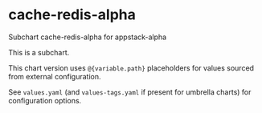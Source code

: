 # cache-redis-alpha

Subchart cache-redis-alpha for appstack-alpha

This is a subchart.

This chart version uses `@{variable.path}` placeholders for values sourced from external configuration.

See `values.yaml` (and `values-tags.yaml` if present for umbrella charts) for configuration options.
